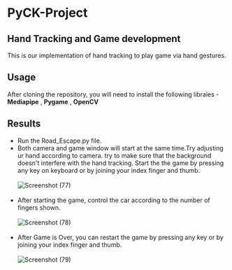 # PyCK-Project
## Hand Tracking and Game development 
This is our implementation of hand tracking to play game via hand gestures.
## Usage
After cloning the repository, you will need to install the following libraies - **Mediapipe** , **Pygame** , **OpenCV**
## Results
- Run the Road_Escape.py file.
- Both camera and game window will start at the same time.Try adjusting ur hand according to camera. try to make sure that the background doesn't interfere with the hand tracking. Start the the game by pressing any key on keyboard or by joining your index finger and thumb. 
<br><br />
![Screenshot (77)](https://user-images.githubusercontent.com/81844215/125366719-49567580-e394-11eb-8282-e98766c82bb3.png)
<br><br />
- After starting the game, control the car according to the number of fingers shown.
<br><br />
![Screenshot (78)](https://user-images.githubusercontent.com/81844215/125366722-4b203900-e394-11eb-902c-96f097ce9cb8.png)
<br><br />
- After Game is Over, you can restart the game by pressing any key or by joining your index finger and thumb.
<br><br />
![Screenshot (79)](https://user-images.githubusercontent.com/81844215/125366725-4ce9fc80-e394-11eb-90f1-6e6d578e630c.png)
